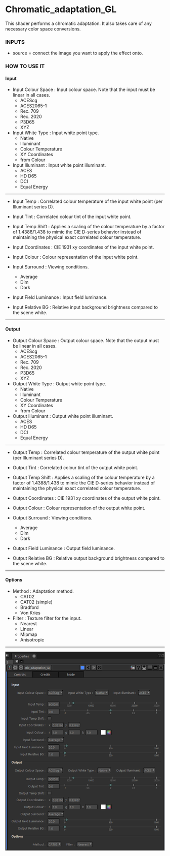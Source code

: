 # Chromatic_adaptation_GL

This shader performs a chromatic adaptation. It also takes care of any necessary color space conversions.


### INPUTS
* source = connect the image you want to apply the effect onto.

### HOW TO USE IT

#### Input

* Input Colour Space : Input colour space. Note that the input must be linear in all cases.
  - ACEScg
  - ACES2065-1
  - Rec. 709
  - Rec. 2020
  - P3D65
  - XYZ
* Input White Type : Input white point type.
  - Native
  - Illuminant
  - Colour Temperature
  - XY Coordinates
  - from Colour
* Input Illuminant : Input white point illuminant.
  - ACES
  - HD D65
  - DCI
  - Equal Energy

------------------------------------------------------------------------------------------------------------

* Input Temp : Correlated colour temperature of the input white point (per Illuminant series D).
* Input Tint : Correlated colour tint of the input white point.

* Input Temp Shift : Applies a scaling of the colour temperature by a factor of 1.4388/1.438 to mimic the CIE D-series behavior instead of maintaining the physical exact correlated colour temperature.
* Input Coordinates : CIE 1931 xy coordinates of the input white point.
* Input Colour : Colour representation of the input white point.

* Input Surround : Viewing conditions.
  - Average
  - Dim
  - Dark
* Input Field Luminance : Input field luminance.
* Input Relative BG : Relative input background brightness compared to the scene white.

------------------------------------------------------------------------------------------------------------

#### Output

* Output Colour Space : Output colour space. Note that the output must be linear in all cases.
  - ACEScg
  - ACES2065-1
  - Rec. 709
  - Rec. 2020
  - P3D65
  - XYZ
* Output White Type : Output white point type.
  - Native
  - Illuminant
  - Colour Temperature
  - XY Coordinates
  - from Colour
* Output Illuminant : Output white point illuminant.
  - ACES
  - HD D65
  - DCI
  - Equal Energy

------------------------------------------------------------------------------------------------------------

* Output Temp : Correlated colour temperature of the output white point (per Illuminant series D).
* Output Tint : Correlated colour tint of the output white point.

* Output Temp Shift : Applies a scaling of the colour temperature by a factor of 1.4388/1.438 to mimic the CIE D-series behavior instead of maintaining the physical exact correlated colour temperature.
* Output Coordinates : CIE 1931 xy coordinates of the output white point.
* Output Colour : Colour representation of the output white point.

* Output Surround : Viewing conditions.
  - Average
  - Dim
  - Dark
* Output Field Luminance : Output field luminance.
* Output Relative BG : Relative output background brightness compared to the scene white.

------------------------------------------------------------------------------------------------------------

#### Options

* Method : Adaptation method.
  - CAT02
  - CAT02 (simple)
  - Bradford
  - Von Kries
* Filter : Texture filter for the input.
  - Nearest
  - Linear
  - Mipmap
  - Anisotropic

------------------------------------------------------------------------------------------------------------

![Screenshot](Chromatic_adaptation_GL_snap.png)